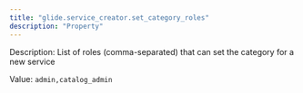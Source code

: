 ```yaml
---
title: "glide.service_creator.set_category_roles"
description: "Property"
---
```


Description: List of roles (comma-separated) that can set the category for a new service

Value: `admin,catalog_admin`